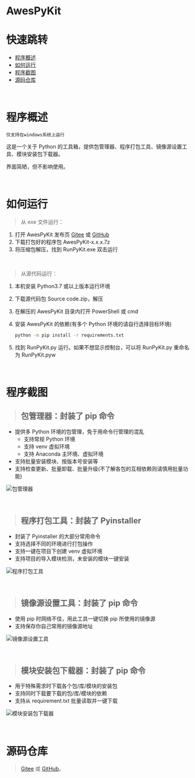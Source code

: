 # AwesPyKit

# 快速跳转
- [程序概述](#程序概述)
- [如何运行](#如何运行)
- [程序截图](#程序截图)
- [源码仓库](#源码仓库)

<br />

# 程序概述

`仅支持在windows系统上运行`

这是一个关于 Python 的工具箱，提供包管理器、程序打包工具、镜像源设置工具、模块安装包下载器。

界面简陋，但不影响使用。

<br />

# 如何运行

> 从 exe 文件运行：

1. 打开 AwesPyKit 发布页
    [Gitee](https://gitee.com/hrpzcf/AwesomePyKit/releases)
    或
    [GitHub](https://github.com/hrpzcf/AwesomePyKit/releases)
2. 下载打包好的程序包 AwesPyKit-x.x.x.7z
3. 将压缩包解压，找到 RunPyKit.exe 双击运行

<br />

> 从源代码运行：

1. 本机安装 Python3.7 或以上版本运行环境
2. 下载源代码包 Source code.zip，解压
3. 在解压的 AwesPyKit 目录内打开 PowerShell 或 cmd
4. 安装 AwesPyKit 的依赖(有多个 Python 环境的请自行选择目标环境)

    ```cmd
    python -m pip install -r requirements.txt
    ```

5. 找到 RunPyKit.py 运行。如果不想显示控制台，可以将 RunPyKit.py 重命名为 RunPyKit.pyw

<br />

# 程序截图

> ## 包管理器：封装了 pip 命令

- 提供多 Python 环境的包管理，免于用命令行管理的混乱
    + 支持常规 Python 环境
    + 支持 venv 虚拟环境
    + 支持 Anaconda 主环境、虚拟环境
- 支持批量安装模块、按版本号安装等
- 支持检查更新、批量卸载、批量升级(不了解各包的互相依赖则请慎用批量功能)

![包管理器](./images/PackageManager.png)

<br/>

> ## 程序打包工具：封装了 Pyinstaller

- 封装了 Pyinstaller 的大部分常用命令
- 支持选择不同的环境进行打包操作
- 支持一键在项目下创建 venv 虚拟环境
- 支持项目的导入模块检测，未安装的模块一键安装

![程序打包工具](./images/PyinstallerTool.png)

<br/>

> ## 镜像源设置工具：封装了 pip 命令

- 使用 pip 时网络不佳，用此工具一键切换 pip 所使用的镜像源
- 支持保存你自己常用的镜像源地址

![镜像源设置工具](./images/IndexUrlTool.png)

<br/>

> ## 模块安装包下载器：封装了 pip 命令

- 用于特殊需求时下载各个包/库/模块的安装包
- 支持同时下载要下载的包/库/模块的依赖
- 支持从 requirement.txt 批量读取并一键下载

![模块安装包下载器](./images/PackageDownloader.png)

<br/>

# 源码仓库

> [Gitee](https://gitee.com/hrpzcf/AwesomePyKit) 或 [GitHub](https://github.com/hrpzcf/AwesomePyKit)。

<br />
